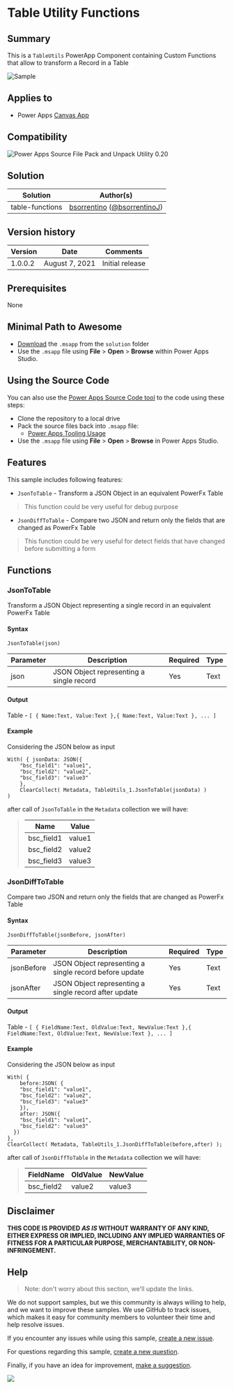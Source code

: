 # Table Utility Functions

## Summary

This is a `TableUtils` PowerApp Component containing Custom Functions that allow to transform a Record in a Table

![Sample](assets/sonDiffToTableSample.png)

## Applies to

* Power Apps [Canvas App](https://docs.microsoft.com/en-us/powerapps/maker/canvas-apps/)

## Compatibility

![Power Apps Source File Pack and Unpack Utility 0.20](https://img.shields.io/badge/PSAopa-0.20-green.svg)

## Solution

Solution|Author(s)
--------|---------
table-functions | [bsorrentino](https://github.com/settings/profile) ([@bsorrentinoJ](https://twitter.com/bsorrentinoJ))

## Version history

Version|Date|Comments
-------|----|--------
1.0.0.2|August 7, 2021|Initial release


## Prerequisites

None

## Minimal Path to Awesome

* [Download](solution\table-functions.msapp) the `.msapp` from the `solution` folder
* Use the `.msapp` file using **File** > **Open** > **Browse** within Power Apps Studio.

## Using the Source Code

  You can also use the [Power Apps Source Code tool](https://github.com/microsoft/PowerApps-Language-Tooling) to the code using these steps:
* Clone the repository to a local drive
* Pack the source files back into `.msapp` file:
  * [Power Apps Tooling Usage](https://github.com/microsoft/PowerApps-Language-Tooling)
* Use the `.msapp` file using **File** > **Open** > **Browse** in Power Apps Studio.

## Features

This sample includes following features:

* `JsonToTable` - Transform a JSON Object in an equivalent PowerFx Table
 > This function could be very useful for debug purpose 
* `JsonDiffToTable` - Compare two JSON and return only the fields that are changed as PowerFx Table
 > This function could be very useful for detect fields that have changed before submitting a form

## Functions

### JsonToTable

Transform a JSON Object representing a single record in an equivalent PowerFx Table

#### Syntax

```
JsonToTable(json)
```

Parameter | Description | Required | Type
---|---|---|--
json | JSON Object representing a single record | Yes | Text


#### Output

Table - `[ { Name:Text, Value:Text },{ Name:Text, Value:Text }, ... ]`

#### Example

Considering the JSON below as input
```
With( { jsonData: JSON({
    "bsc_field1": "value1",
    "bsc_field2": "value2",
    "bsc_field3": "value3"
    },
    ClearCollect( Metadata, TableUtils_1.JsonToTable(jsonData) )
)
```

after call of `JsonToTable` in the `Metadata` collection we will have:

>  Name | Value 
> ---- | ---- 
> bsc_field1 | value1 
> bsc_field2 | value2 
> bsc_field3 | value3 
 
### JsonDiffToTable

Compare two JSON and return only the fields that are changed as PowerFx Table

#### Syntax

```
JsonDiffToTable(jsonBefore, jsonAfter)
```

Parameter | Description | Required | Type
---|---|---|--
jsonBefore | JSON Object representing a single record before update | Yes | Text
jsonAfter | JSON Object representing a single record after update | Yes | Text


#### Output

Table - `[ { FieldName:Text, OldValue:Text, NewValue:Text },{ FieldName:Text, OldValue:Text, NewValue:Text }, ... ]`

#### Example

Considering the JSON below as input
```
With( {
    before:JSON( {
    "bsc_field1": "value1",
    "bsc_field2": "value2",
    "bsc_field3": "value3"
    }),
    after: JSON({
    "bsc_field1": "value1",
    "bsc_field2": "value3"
  })
},
ClearCollect( Metadata, TableUtils_1.JsonDiffToTable(before,after) );
```

after call of `JsonDiffToTable` in the `Metadata` collection we will have:

>  FieldName | OldValue | NewValue 
> ---- | ---- | ----
> bsc_field2 | value2 | value3
 

## Disclaimer

**THIS CODE IS PROVIDED *AS IS* WITHOUT WARRANTY OF ANY KIND, EITHER EXPRESS OR IMPLIED, INCLUDING ANY IMPLIED WARRANTIES OF FITNESS FOR A PARTICULAR PURPOSE, MERCHANTABILITY, OR NON-INFRINGEMENT.**

## Help

> Note: don't worry about this section, we'll update the links.

We do not support samples, but we this community is always willing to help, and we want to improve these samples. We use GitHub to track issues, which makes it easy for  community members to volunteer their time and help resolve issues.

If you encounter any issues while using this sample, [create a new issue](https://github.com/pnp/powerfx-samples/issues/new?assignees=&labels=Needs%3A+Triage+%3Amag%3A%2Ctype%3Abug-suspected&template=bug-report.yml&sample=YOUR-SOLUTION-NAME&authors=@YOURGITHUBUSERNAME&title=YOUR-SOLUTION-NAME%20-%20).

For questions regarding this sample, [create a new question](https://github.com/pnp/powerfx-samples/issues/new?assignees=&labels=Needs%3A+Triage+%3Amag%3A%2Ctype%3Abug-suspected&template=question.yml&sample=YOUR-SOLUTION-NAME&authors=@YOURGITHUBUSERNAME&title=YOUR-SOLUTION-NAME%20-%20).

Finally, if you have an idea for improvement, [make a suggestion](https://github.com/pnp/powerfx-samples/issues/new?assignees=&labels=Needs%3A+Triage+%3Amag%3A%2Ctype%3Abug-suspected&template=suggestion.yml&sample=YOUR-SOLUTION-NAME&authors=@YOURGITHUBUSERNAME&title=YOUR-SOLUTION-NAME%20-%20).

<img src="https://telemetry.sharepointpnp.com/powerfx-samples/samples/readme-template" />

